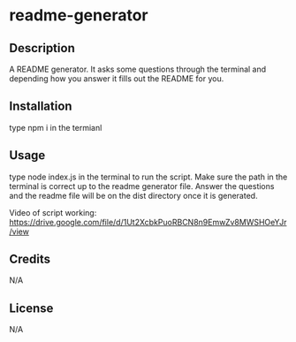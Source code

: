 # readme-generator

## Description

A README generator. It asks some questions through the terminal and depending how you answer it fills out the README for you.

## Installation

type npm i in the termianl

## Usage

type node index.js in the terminal to run the script. Make sure the path in the terminal is correct up to the readme generator file. Answer the questions and the readme file will be on the dist directory once it is generated.

Video of script working: https://drive.google.com/file/d/1Ut2XcbkPuoRBCN8n9EmwZv8MWSHOeYJr/view

## Credits

N/A

## License

N/A